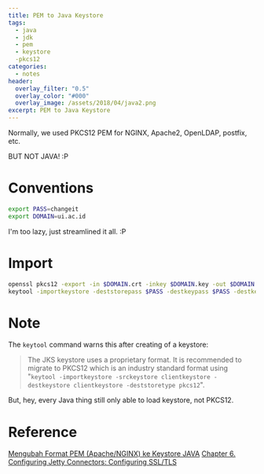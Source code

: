 ```yaml
---
title: PEM to Java Keystore
tags:
  - java
  - jdk
  - pem
  - keystore
  -pkcs12
categories:
  - notes
header:
  overlay_filter: "0.5"
  overlay_color: "#000"
  overlay_image: /assets/2018/04/java2.png
excerpt: PEM to Java Keystore
---
```


Normally, we used PKCS12 PEM for NGINX, Apache2, OpenLDAP, postfix, etc.

BUT NOT JAVA! :P

# Conventions

```bash
export PASS=changeit
export DOMAIN=ui.ac.id
```

I'm too lazy, just streamlined it all. :P

# Import

```bash
openssl pkcs12 -export -in $DOMAIN.crt -inkey $DOMAIN.key -out $DOMAIN.p12 -name $DOMAIN -passout pass:$PASS
keytool -importkeystore -deststorepass $PASS -destkeypass $PASS -destkeystore $DOMAIN.keystore -srckeystore $DOMAIN.p12 -srcstoretype PKCS12 -srcstorepass $PASS -alias $DOMAIN
```

# Note

The `keytool` command warns this after creating of a keystore:
> The JKS keystore uses a proprietary format. It is recommended to migrate to PKCS12 which is an industry standard format using "`keytool -importkeystore -srckeystore clientkeystore -destkeystore clientkeystore -deststoretype pkcs12`".

But, hey, every Java thing still only able to load keystore, not PKCS12.

# Reference

[Mengubah Format PEM (Apache/NGINX) ke Keystore JAVA](https://staff.blog.ui.ac.id/jp/2015/10/23/mengubah-format-pem-apachenginx-ke-keystore-java/)
[Chapter 6. Configuring Jetty Connectors: Configuring SSL/TLS](http://www.eclipse.org/jetty/documentation/current/configuring-ssl.html)
